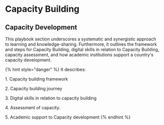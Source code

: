 # Capacity Building

## Capacity Development

This playbook section underscores a systematic and synergistic approach to learning and knowledge-sharing. Furthermore, it outlines the framework and steps for Capacity Building, digital skills in relation to Capacity Building, capacity assessment, and how academic institutions support a country's capacity development.&#x20;

{% hint style="danger" %}
It describes:

&#x20; 1\. Capacity building framework

&#x20; 2\. Capacity building journey

&#x20; 3\. Digital skills in relation to capacity building

&#x20; 4\. Assessment of capacity.

&#x20; 5\. Academic support to Capacity development
{% endhint %}
